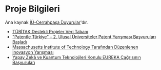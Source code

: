 # Proje Bilgileri

Ana kaynak [İÜ-Cerrahpaşa Duyurular]'dır.

- [TÜBİTAK Destekli Projeler Veri Tabanı]
- ["Patentle Türkiye" - 2. Ulusal Üniversiteler Patent Yarışması Başvuruları Başladı]
- [Massachusetts Institute of Technology Tarafından Düzenlenen İnovasyon Yarışması]
- [Yapay Zekâ ve Kuantum Teknolojileri Konulu EUREKA Çağrısının Başvuruları]

[İÜ-Cerrahpaşa Duyurular]: http://www.istanbulc.edu.tr/tr/duyurular/1/1

[TÜBİTAK Destekli Projeler Veri Tabanı]: https://trdizin.gov.tr/search/projectSearch.xhtml
["Patentle Türkiye" - 2. Ulusal Üniversiteler Patent Yarışması Başvuruları Başladı]: http://www.istanbulc.edu.tr/tr/haber/patentle-turkiye-2-ulusal-universiteler-patent-yarismasi-basvurulari-basladi-610031004300590046007700410042004900550051003100
[Massachusetts Institute of Technology Tarafından Düzenlenen İnovasyon Yarışması]: http://www.istanbulc.edu.tr/tr/duyuru/massachusetts-institute-of-technology-tarafindan-duzenlenen-inovasyon-yarismasi-7A0069003200560055006800540071005200790055003100
[Yapay Zekâ ve Kuantum Teknolojileri Konulu EUREKA Çağrısının Başvuruları]: http://www.istanbulc.edu.tr/tr/duyuru/yapay-zeka-ve-kuantum-teknolojileri-konulu-eureka-cagrisinin-basvurulari-4300510061006E004300670079006C002D00770077003100
